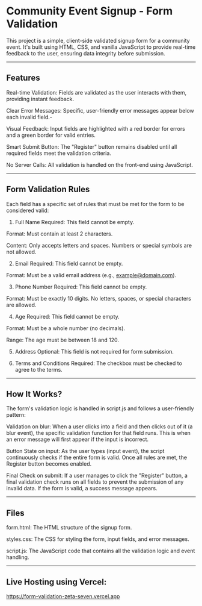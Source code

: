 # Community Event Signup - Form Validation
This project is a simple, client-side validated signup form for a community event. It's built using HTML, CSS, and vanilla JavaScript to provide real-time feedback to the user, ensuring data integrity before submission.

---

## Features
Real-time Validation: Fields are validated as the user interacts with them, providing instant feedback.

Clear Error Messages: Specific, user-friendly error messages appear below each invalid field.-

Visual Feedback: Input fields are highlighted with a red border for errors and a green border for valid entries.

Smart Submit Button: The "Register" button remains disabled until all required fields meet the validation criteria.

No Server Calls: All validation is handled on the front-end using JavaScript.

---

## Form Validation Rules
Each field has a specific set of rules that must be met for the form to be considered valid:

1. Full Name
Required: This field cannot be empty.

Format: Must contain at least 2 characters.

Content: Only accepts letters and spaces. Numbers or special symbols are not allowed.

2. Email
Required: This field cannot be empty.

Format: Must be a valid email address (e.g., example@domain.com).

3. Phone Number
Required: This field cannot be empty.

Format: Must be exactly 10 digits. No letters, spaces, or special characters are allowed.

4. Age
Required: This field cannot be empty.

Format: Must be a whole number (no decimals).

Range: The age must be between 18 and 120.

5. Address
Optional: This field is not required for form submission.

6. Terms and Conditions
Required: The checkbox must be checked to agree to the terms.

---

## How It Works?
The form's validation logic is handled in script.js and follows a user-friendly pattern:

Validation on blur: When a user clicks into a field and then clicks out of it (a blur event), the specific validation function for that field runs. This is when an error message will first appear if the input is incorrect.

Button State on input: As the user types (input event), the script continuously checks if the entire form is valid. Once all rules are met, the Register button becomes enabled.

Final Check on submit: If a user manages to click the "Register" button, a final validation check runs on all fields to prevent the submission of any invalid data. If the form is valid, a success message appears.

---

## Files
form.html: The HTML structure of the signup form.

styles.css: The CSS for styling the form, input fields, and error messages.

script.js: The JavaScript code that contains all the validation logic and event handling.

 ---
 
## Live Hosting using Vercel:
https://form-validation-zeta-seven.vercel.app
